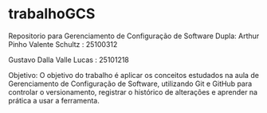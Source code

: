 # trabalhoGCS
Repositorio para Gerenciamento de Configuração de Software
Dupla:
Arthur Pinho Valente Schultz : 25100312

Gustavo Dalla Valle Lucas : 25101218

Objetivo:
O objetivo do trabalho é aplicar os conceitos estudados na aula de Gerenciamento de Configuração de Software, utilizando Git e GitHub para controlar o versionamento, registrar o histórico de alterações e aprender na prática a usar a ferramenta.
